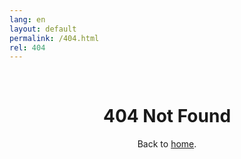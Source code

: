 ```yaml
---
lang: en
layout: default
permalink: /404.html
rel: 404
---
```


<style>
h1, p {
  text-align: center;
}
</style>
<br>

# 404 Not Found

Back to [home](/).
